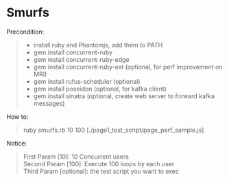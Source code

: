# Smurfs
Precondition: 
> * install ruby and Phantomjs, add them to PATH
> * gem install concurrent-ruby
> * gem install concurrent-ruby-edge
> * gem install concurrent-ruby-ext (optional, for perf improvement on MRI)
> * gem install rufus-scheduler (optional)
> * gem install poseidon (optional, for kafka client)
> * gem install sinatra (optional, create web server to forward kafka messages)  

How to:
> ruby smurfs.rb 10 100 [./page1_test_script/page_perf_sample.js] 

Notice:
> First Param [10]: 10 Concurrent users  
> Second Param [100]: Execute 100 loops by each user  
> Third Param [optional]: the test script you want to exec  
